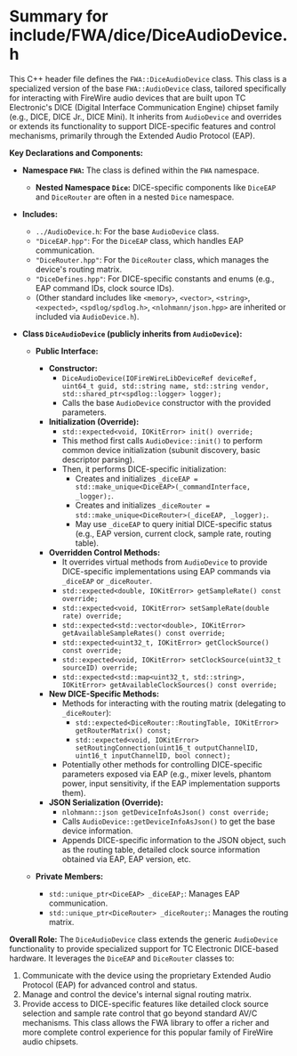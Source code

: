 # Summary for include/FWA/dice/DiceAudioDevice.h

This C++ header file defines the `FWA::DiceAudioDevice` class. This class is a specialized version of the base `FWA::AudioDevice` class, tailored specifically for interacting with FireWire audio devices that are built upon TC Electronic's DICE (Digital Interface Communication Engine) chipset family (e.g., DICE, DICE Jr., DICE Mini). It inherits from `AudioDevice` and overrides or extends its functionality to support DICE-specific features and control mechanisms, primarily through the Extended Audio Protocol (EAP).

**Key Declarations and Components:**

-   **Namespace `FWA`:** The class is defined within the `FWA` namespace.
    -   **Nested Namespace `Dice`:** DICE-specific components like `DiceEAP` and `DiceRouter` are often in a nested `Dice` namespace.

-   **Includes:**
    -   `../AudioDevice.h`: For the base `AudioDevice` class.
    -   `"DiceEAP.hpp"`: For the `DiceEAP` class, which handles EAP communication.
    -   `"DiceRouter.hpp"`: For the `DiceRouter` class, which manages the device's routing matrix.
    -   `"DiceDefines.hpp"`: For DICE-specific constants and enums (e.g., EAP command IDs, clock source IDs).
    -   (Other standard includes like `<memory>`, `<vector>`, `<string>`, `<expected>`, `<spdlog/spdlog.h>`, `<nlohmann/json.hpp>` are inherited or included via `AudioDevice.h`).

-   **Class `DiceAudioDevice` (publicly inherits from `AudioDevice`):**
    -   **Public Interface:**
        -   **Constructor:**
            -   `DiceAudioDevice(IOFireWireLibDeviceRef deviceRef, uint64_t guid, std::string name, std::string vendor, std::shared_ptr<spdlog::logger> logger);`
            -   Calls the base `AudioDevice` constructor with the provided parameters.
        -   **Initialization (Override):**
            -   `std::expected<void, IOKitError> init() override;`
            -   This method first calls `AudioDevice::init()` to perform common device initialization (subunit discovery, basic descriptor parsing).
            -   Then, it performs DICE-specific initialization:
                -   Creates and initializes `_diceEAP = std::make_unique<DiceEAP>(_commandInterface, _logger);`.
                -   Creates and initializes `_diceRouter = std::make_unique<DiceRouter>(_diceEAP, _logger);`.
                -   May use `_diceEAP` to query initial DICE-specific status (e.g., EAP version, current clock, sample rate, routing table).
        -   **Overridden Control Methods:**
            -   It overrides virtual methods from `AudioDevice` to provide DICE-specific implementations using EAP commands via `_diceEAP` or `_diceRouter`.
            -   `std::expected<double, IOKitError> getSampleRate() const override;`
            -   `std::expected<void, IOKitError> setSampleRate(double rate) override;`
            -   `std::expected<std::vector<double>, IOKitError> getAvailableSampleRates() const override;`
            -   `std::expected<uint32_t, IOKitError> getClockSource() const override;`
            -   `std::expected<void, IOKitError> setClockSource(uint32_t sourceID) override;`
            -   `std::expected<std::map<uint32_t, std::string>, IOKitError> getAvailableClockSources() const override;`
        -   **New DICE-Specific Methods:**
            -   Methods for interacting with the routing matrix (delegating to `_diceRouter`):
                -   `std::expected<DiceRouter::RoutingTable, IOKitError> getRouterMatrix() const;`
                -   `std::expected<void, IOKitError> setRoutingConnection(uint16_t outputChannelID, uint16_t inputChannelID, bool connect);`
            -   Potentially other methods for controlling DICE-specific parameters exposed via EAP (e.g., mixer levels, phantom power, input sensitivity, if the EAP implementation supports them).
        -   **JSON Serialization (Override):**
            -   `nlohmann::json getDeviceInfoAsJson() const override;`
            -   Calls `AudioDevice::getDeviceInfoAsJson()` to get the base device information.
            -   Appends DICE-specific information to the JSON object, such as the routing table, detailed clock source information obtained via EAP, EAP version, etc.

    -   **Private Members:**
        -   `std::unique_ptr<DiceEAP> _diceEAP;`: Manages EAP communication.
        -   `std::unique_ptr<DiceRouter> _diceRouter;`: Manages the routing matrix.

**Overall Role:**
The `DiceAudioDevice` class extends the generic `AudioDevice` functionality to provide specialized support for TC Electronic DICE-based hardware. It leverages the `DiceEAP` and `DiceRouter` classes to:
1.  Communicate with the device using the proprietary Extended Audio Protocol (EAP) for advanced control and status.
2.  Manage and control the device's internal signal routing matrix.
3.  Provide access to DICE-specific features like detailed clock source selection and sample rate control that go beyond standard AV/C mechanisms.
This class allows the FWA library to offer a richer and more complete control experience for this popular family of FireWire audio chipsets.

